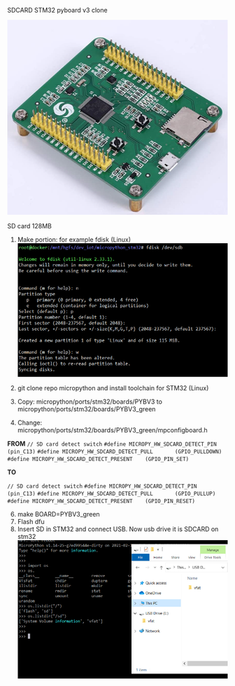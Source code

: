 SDCARD STM32 pyboard v3 clone


![1c85370bdda8c98296b312073a906704.png](./_resources/2a8f104dea9b4c89b40d23852b50707f.png)

SD card  128MB
1. Make portion: for example fdisk (Linux)
![b8b70295fd779deeac898277e58ebac6.png](./_resources/82320f5af4884118a6183a5f96a3a5f1.png)

3. git clone repo micropython and install toolchain for STM32 (Linux)

4. Copy: micropython/ports/stm32/boards/PYBV3 to micropython/ports/stm32/boards/PYBV3_green
5. Change: micropython/ports/stm32/boards/PYBV3_green/mpconfigboard.h


**FROM**
`// SD card detect switch`
`#define MICROPY_HW_SDCARD_DETECT_PIN        (pin_C13)`
`#define MICROPY_HW_SDCARD_DETECT_PULL       (GPIO_PULLDOWN)`
`#define MICROPY_HW_SDCARD_DETECT_PRESENT    (GPIO_PIN_SET)`

**TO**

`// SD card detect switch`
`#define MICROPY_HW_SDCARD_DETECT_PIN        (pin_C13)`
`#define MICROPY_HW_SDCARD_DETECT_PULL       (GPIO_PULLUP)`
`#define MICROPY_HW_SDCARD_DETECT_PRESENT    (GPIO_PIN_RESET)`


6.  make BOARD=PYBV3_green
7. Flash dfu
8. Insert SD in STM32 and connect USB. Now usb drive it is SDCARD on stm32
![14f678ed8717538f451b2c29344587d7.png](./_resources/a4e4ad70557d4e159ca4608bbc51f767.png)
